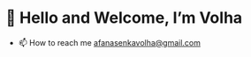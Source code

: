 <h1> 👋 Hello and Welcome, I’m Volha </h1>

<!---
<h2> 💻 Programming Languages: </h2>

--->
          


<!-- - 💞️ I’m looking for a front-end developer position in Paris. Remote job are highly welcome. -->
- 📫 How to reach me afanasenkavolha@gmail.com

<!---
- 👀 I’m interested in ...
averoli/averoli is a ✨ special ✨ repository because its `README.md` (this file) appears on your GitHub profile.
You can click the Preview link to take a look at your changes.
--->
